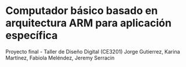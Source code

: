 # Computador básico basado en arquitectura ARM para aplicación específica
Proyecto final - Taller de Diseño Digital (CE3201)
Jorge Gutierrez, Karina Martínez, Fabiola Meléndez, Jeremy Serracin
